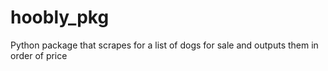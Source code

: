 # hoobly_pkg
Python package that scrapes for a list of dogs for sale and outputs them in order of price
